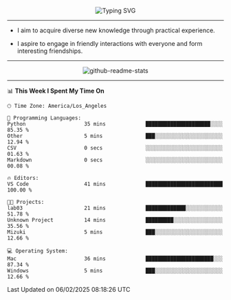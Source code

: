 <p align="center">
  <img src="https://readme-typing-svg.demolab.com?font=Fira+Code&weight=500&size=32&duration=2500&pause=1600&center=true&vCenter=true&random=false&width=1024&height=64&lines=Hi+there+%F0%9F%91%8B;I'm+delighted+you+could+make+it+here+%F0%9F%8E%89;I'm+Harry%2C+a+college+student+still+finding+my+way" alt="Typing SVG" />
</p>


---


- I aim to acquire diverse new knowledge through practical experience.

- I aspire to engage in friendly interactions with everyone and form interesting friendships.


---


<p align="center">
  <img src="https://github-readme-stats.vercel.app/api?username=Harry-Jing&show_icons=true" alt="github-readme-stats"/>
</p>


---

<!--START_SECTION:waka-->
📊 **This Week I Spent My Time On** 

```text
🕑︎ Time Zone: America/Los_Angeles

💬 Programming Languages: 
Python                   35 mins             █████████████████████░░░░   85.35 % 
Other                    5 mins              ███░░░░░░░░░░░░░░░░░░░░░░   12.94 % 
CSV                      0 secs              ░░░░░░░░░░░░░░░░░░░░░░░░░   01.63 % 
Markdown                 0 secs              ░░░░░░░░░░░░░░░░░░░░░░░░░   00.08 % 

🔥 Editors: 
VS Code                  41 mins             █████████████████████████   100.00 % 

🐱‍💻 Projects: 
lab03                    21 mins             █████████████░░░░░░░░░░░░   51.78 % 
Unknown Project          14 mins             █████████░░░░░░░░░░░░░░░░   35.56 % 
Mizuki                   5 mins              ███░░░░░░░░░░░░░░░░░░░░░░   12.66 % 

💻 Operating System: 
Mac                      36 mins             ██████████████████████░░░   87.34 % 
Windows                  5 mins              ███░░░░░░░░░░░░░░░░░░░░░░   12.66 % 
```


 Last Updated on 06/02/2025 08:18:26 UTC
<!--END_SECTION:waka-->
